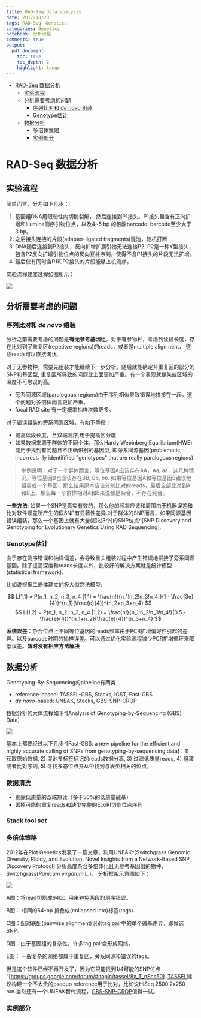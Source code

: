 ```yaml
---
title: RAD-Seq data analysis
date: 2017/10/23
tags: RAD-Seq，Genetics
categories: Genetics
notebook: 分析流程
comments: true
output:
  pdf_document:
    toc: true
    toc_depth: 2
    highlight: tango
---
```


<!-- @import "[TOC]" {cmd="toc" depthFrom=1 depthTo=6 orderedList=false} -->
<!-- code_chunk_output -->

* [RAD-Seq 数据分析](#rad-seq-数据分析)
	* [实验流程](#实验流程)
	* [分析需要考虑的问题](#分析需要考虑的问题)
		* [序列比对和 _de novo_ 组装](#序列比对和-_de-novo_-组装)
		* [Genotype估计](#genotype估计)
	* [数据分析](#数据分析)
		* [多倍体策略](#多倍体策略)
		* [实例部分](#实例部分)

<!-- /code_chunk_output -->

# RAD-Seq 数据分析

## 实验流程

简单而言，分为如下几步：

1. 基因组DNA用限制性内切酶裂解， 然后连接到P1接头。P1接头里含有正向扩增和Illumina测序引物位点，以及4~5 bp 的核酸barcode. barcode至少大于3 bp。
1. 之后接头连接的片段(adapter-ligated fragments)混池，随机打断
1. DNA随后连接到P2接头，反向扩增扩展引物无法连接P2. P2是一种Y型接头，包含P2反向扩增引物位点的反向互补序列，使得不含P1接头的片段无法扩增。
1. 最后仅有同时含P1和P2接头的片段能够上机测序。

实验流程建库过程如图所示：

![](../../Pictures/Library_preparation_color.png)

## 分析需要考虑的问题

### 序列比对和 _de novo_ 组装

分析之前需要考虑的问题是**有无参考基因组**。对于有参物种，考虑到读段长度，存在比对到了重复区(repetitve regions)的reads，或者是multiple alignment， 这些reads可以直接淘汰.

对于无参物种，需要先组装才能继续下一步分析。随后就能确定非重复区的部分的SNP和基因型, 重复区所导致的问题比上面更加严重。有一个表现就是某些区域的深度不可思议的高。

- 旁系同源区域(paralogous regions)由于序列相似导致错误地拼接在一起。这个问题对多倍体而言更加严重。
- focal RAD site 有一定概率抽样次数更多。

对于错误组装的旁系同源区域，有如下手段：

- 提高读段长度，且双端测序,用于提高区分度
- 如果数据来源于群体的不同个体，那么Hardy Webinberg Equilibrium(HWE)能用于找到有问题且不正确识别的基因型, 即旁系同源基因(problematic, incorrect。ly identifified "genotypes" that are really paralogous regions)

> 举例说明：对于一个群体而言，等位基因A应该存在AA，Aa, aa，这几种情况。等位基因B也应该存在BB, Bb, bb. 如果等位基因A和等位基因B错误地组装成一个基因，那么结果原本应该分别比对的reads，最后全部比对到A和B上，那么每一个群体相对A和B来说都是杂合，不存在纯合。

**一些方法**: 如果一个SNP是真实有效的，那么他的频率应该和周围由于机器误差和比对软件误差所产生的假SNP有显著性差异.对于群体的SNP而言，如果同源基因错误组装，那么一个基因上就有大量(超过3个)的SNP位点^[SNP Discovery and Genotyping for Evolutionary Genetics Using RAD Sequencing].

### Genotype估计

由于存在测序错误和抽样偏差，会导致重头组装过程中产生错误地拼接了旁系同源基因。除了提高深度和reads长度以外，比较好的解决方案就是统计模型(statistical framework).

比如说根据二倍体建立的极大似然法模型:

$$
L(1,1) = P(n_1, n_2, n_3, n_4 |1,1) = \frac{n!}{n_1!n_2!n_3!n_4!}(1 - \frac{3e}{4})^{n_1}(\frac{e}{4})^{n_2+n_3+n_4}
$$
$$
L(1,2) = P(n_1, n_2, n_3, n_4 |1,2) = \frac{n!}{n_1!n_2!n_3!n_4!}(0.5 - \frac{e}{4})^{n_1+n_2}(\frac{e}{4})^{n_3+n_4}
$$

**系统误差**：杂合位点上不同等位基因的reads频率由于PCR扩增偏好性引起的差异。以及barcode时期的抽样误差。可以通过优化实验流程减少PCR扩增循环来降低误差。**暂时没有相应方法解决**

## 数据分析

Genotyping-By-Sequencing的pipeline有两类：

- reference-based: TASSEL-GBS, Stacks, IGST, Fast-GBS
- _de novo_-based: UNEAK, Stacks, GBS-SNP-CROP

数据分析的大体流程如下^[Analysis of Genotyping-by-Sequencing (GBS) Data]

![](../../Pictures/RAD_Seq_Data_Analysis.png)

基本上都要经过以下几步^[Fast-GBS: a new pipeline for the efficient and highly accurate calling of SNPs from genotyping-by-sequencing data]：1) 获取原始数据, 2) 混池多标签标记的reads数据分离, 3) 过滤低质量reads, 4) 组装或者比对序列, 5) 寻找多态位点并从中找到与表型相关的位点。

### 数据清洗

- 剔除低质量的双端短读（多于50%的低质量碱基）
- 丢掉可能的重复reads和缺少完整的EcoRI切割位点序列

### Stack tool set

### 多倍体策略

2012年在Plot Genetics发表了一篇文章，利用UNEAK^[Switchgrass Genomic Diversity, Ploidy, and Evolution: Novel Insights from a Network-Based SNP Discovery Protocol] 分析高度杂合多倍体化且无参考基因组的物种，Switchgrass(_Panicum virgatum_ L.)， 分析框架示意图如下：

![](../../Pictures/Analytical_framework_of_UNEAK.png)

A图：将read切割成64bp, 用来避免两段的测序错误。

B图： 相同的64-bp 折叠成(collapsed into)标签(tags).

C图：配对联配(pairwise alignment)识别tag pair中的单个碱基差异，即候选SNP。

D图：由于基因组的复杂性，许多tag pair会形成网络。

E图： 一般复杂的网络都属于重复区，旁系同源和错误的tags。

但是这个软件已经不再开发了，因为它只能找到1/4可能的SNP位点^[<https://groups.google.com/forum/#!topic/tassel/8x_T_nShs50>]. [TASSEL](https://groups.google.com/forum/#!forum/tassel)建议构建一个不太贵的pseduo reference用于比对，比如说HiSeq 2500 2x250 run.当然还有一个UNEAK替代流程，[GBS-SNP-CROP](
https://github.com/halelab/GBS-SNP-CROP.git)值得一试。

### 实例部分